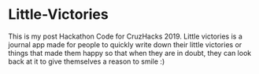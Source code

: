 # Little-Victories
This is my post Hackathon Code for CruzHacks 2019. 
Little victories is a journal app made for people to quickly write down
their little victories or things that made them happy so that when they 
are in doubt, they can look back at it to give themselves a reason to smile :)
